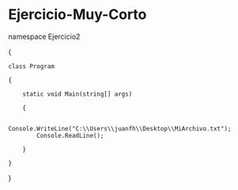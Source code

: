 # Ejercicio-Muy-Corto

namespace Ejercicio2

{

    class Program
    
    {
    
        static void Main(string[] args)
        
        {
        
            Console.WriteLine("C:\\Users\\juanfh\\Desktop\\MiArchivo.txt");
            Console.ReadLine();
            
        }
        
    }
    
}
